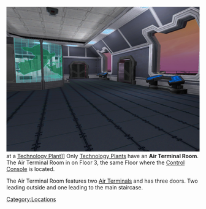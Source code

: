 ![](/images/TechAirVehRoom.jpg "fig:TechAirVehRoom.jpg") at a [Technology
Plant](/Technology_Plant "wikilink")\]\] Only [Technology
Plants](/Technology_Plant "wikilink") have an **Air Terminal Room**. The
Air Terminal Room in on Floor 3, the same Floor where the [Control
Console](/Control_Console "wikilink") is located.

The Air Terminal Room features two [Air
Terminals](/Air_Terminal "wikilink") and has three doors. Two leading
outside and one leading to the main staircase.

[Category:Locations](/Category:Locations "wikilink")
